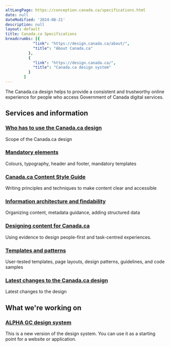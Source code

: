 ```yaml
---
altLangPage: https://conception.canada.ca/specifications.html
date: null
dateModified: '2024-08-21'
description: null
layout: default
title: Canada.ca Specifications
breadcrumbs: [{
            "link": "https://design.canada.ca/about/",
            "title": "About Canada.ca"
          },
          {
            "link": "https://design.canada.ca/",
            "title": "Canada.ca design system"
          }
        ]
---
```



<p>
 The Canada.ca design helps to provide a consistent and trustworthy online experience for people who access Government of Canada digital services.
</p>
 <section>
  <div class="row">
   <h2 class="wb-inv">
    Services and information
   </h2>
   <section class="wb-eqht gc-drmt">
    <div class="col-md-4">
     <section>
      <h3 class="h5">
       <a href="./architecture/usage-canadaca-design.html">
        Who has to use the Canada.ca design
       </a>
      </h3>
      <p>
       Scope of the Canada.ca design
      </p>
     </section>
    </div>
    <div class="col-md-4">
     <section>
      <h3 class="h5">
       <a href="./architecture/mandatory-elements.html">
        Mandatory elements
       </a>
      </h3>
      <p>
       Colours, typography, header and footer, mandatory templates
      </p>
     </section>
    </div>
    <div class="col-md-4">
     <section>
      <h3 class="h5">
       <a href="./continuous-improvement/research.html">
        Canada.ca Content Style Guide
       </a>
      </h3>
      <p>
       Writing principles and techniques to make content clear and accessible
      </p>
     </section>
    </div>
    <div class="col-md-4">
     <section>
      <h3 class="h5">
       <a href="./specifications/information-findability.html">
        Information architecture and findability
       </a>
      </h3>
      <p>
       Organizing content, metadata guidance, adding structured data
      </p>
     </section>
    </div>
    <div class="col-md-4">
     <section>
      <h3 class="h5">
       <a href="./architecture/templates.html">
        Designing content for Canada.ca
       </a>
      </h3>
      <p>
       Using evidence to design people-first and task-centred experiences.
      </p>
     </section>
    </div>
   <div class="col-md-4">
     <section>
      <h3 class="h5">
       <a href="./pattern-library.html">
        Templates and patterns
       </a>
      </h3>
      <p>
       User-tested templates, page layouts, design patterns, guidelines, and code samples
      </p>
     </section>
    </div>
   <div class="col-md-4">
     <section>
      <h3 class="h5">
       <a href="./about/latest-changes.html">
        Latest changes to the Canada.ca design
       </a>
      </h3>
      <p>
       Latest changes to the design
      </p>
     </section>
    </div>
</section>
<div class="clearfix"></div>
<section>
	<h2>What we're working on</h2>
	<div class="row">
		<div class="col-md-8">
			<h3 class="h5"><a href="https://design-system.alpha.canada.ca/en/"><span class="label label-info">ALPHA</span> GC design system</a></h3>
			<p>This is a new version of the design system. You can use it as a starting point for a website or application.
			</p>
		</div>
	</div>
</section>

